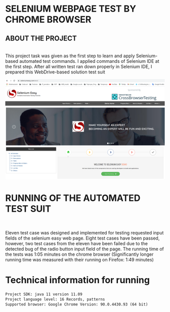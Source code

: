 # SELENIUM WEBPAGE TEST BY CHROME BROWSER

## ABOUT THE PROJECT
<br>
This project task was given as the first step to learn and apply Selenium-based automated test commands. 
I applied commands of Selenium IDE at the first step. 
After all written test ran down properly in Selenium IDE, I prepared this WebDrive-based solution test suit

![Selenium Easy](seleniumeasy.png)
<br>
# RUNNING OF THE AUTOMATED TEST SUIT
<br>

Eleven test case was designed and implemented for testing requested input fields of the selenium easy web page. 
Eight test cases have been passed, however, two test cases from the eleven have been failed due to the detected 
bug of the radio button input field of the page. The running time of the tests was 1:05 minutes on the chrome 
browser (Significantly longer running time was measured with their running on Firefox: 1:49 minutes) 


# Technical information for running

    Project SDK: java 11 version 11.09
    Project language level: 16 Records, patterns
    Supported browser: Google Chrome Version: 90.0.4430.93 (64 bit)
